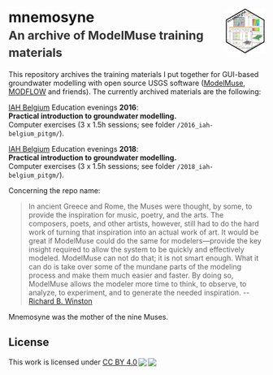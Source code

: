 # mnemosyne<img src="mnemosyne.png" align="right" width="15%"/><br><small><font color="#333333">An archive of ModelMuse training materials</font></small>

This repository archives the training materials I put together for GUI-based groundwater modelling
with open source USGS software
([ModelMuse](https://www.usgs.gov/software/modelmuse-a-graphical-user-interface-groundwater-models), [MODFLOW](https://www.usgs.gov/mission-areas/water-resources/science/modflow-and-related-programs)
and friends). The currently archived materials are the following:

[IAH Belgium](https://belgium.iah.org/) Education evenings **2016**:<br>
**Practical introduction to groundwater modelling.**<br>
Computer exercises (3 x 1.5h sessions; see folder `/2016_iah-belgium_pitgm/`).<br>

[IAH Belgium](https://belgium.iah.org/) Education evenings **2018**:<br>
**Practical introduction to groundwater modelling.**<br>
Computer exercises (3 x 1.5h sessions; see folder `/2018_iah-belgium_pitgm/`).<br>

Concerning the repo name:

> In ancient Greece and Rome, the Muses were thought, by some, to provide the inspiration for
music, poetry, and the arts. The composers, poets, and other artists, however, still had to do the hard
work of turning that inspiration into an actual work of art. It would be great if ModelMuse could do the
same for modelers—provide the key insight required to allow the system to be quickly and effectively
modeled. ModelMuse can not do that; it is not smart enough. What it can do is take over some of the
mundane parts of the modeling process and make them much easier and faster. By doing so,
ModelMuse allows the modeler more time to think, to observe, to analyze, to experiment, and to
generate the needed inspiration. -- [Richard B. Winston](https://pubs.usgs.gov/tm/tm6A29/tm6A29.pdf)

Mnemosyne was the mother of the nine Muses.

## License
<p xmlns:dct="http://purl.org/dc/terms/" xmlns:cc="http://creativecommons.org/ns#" class="license-text">This work   is licensed under <a rel="license" href="https://creativecommons.org/licenses/by/4.0">CC BY 4.0<img style="height:22px!important;margin-left:3px;vertical-align:text-bottom;" src="https://mirrors.creativecommons.org/presskit/icons/cc.svg?ref=chooser-v1" /><img style="height:22px!important;margin-left:3px;vertical-align:text-bottom;" src="https://mirrors.creativecommons.org/presskit/icons/by.svg?ref=chooser-v1" /></a></p>
